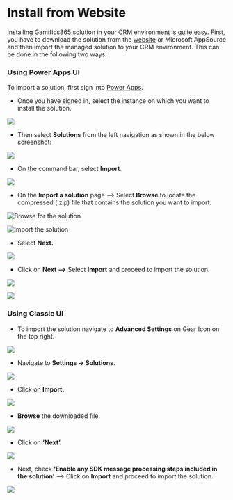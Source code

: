 # Install from Website

Installing Gamifics365 solution in your CRM environment is quite easy. First, you have to download the solution from the [website](https://www.inogic.com/product/productivity-apps/gamification-motivation-engagement-performance-management-dynamics-365-crm) or Microsoft AppSource and then import the managed solution to your CRM environment. This can be done in the following two ways:

### Using Power Apps UI

To import a solution, first sign into [Power Apps](https://make.powerapps.com/?utm\_source=padocs\&utm\_medium=linkinadoc\&utm\_campaign=referralsfromdoc).

* Once you have signed in, select the instance on which you want to install the solution.

![](../../.gitbook/assets/Powerapps\_1.png)

* Then select **Solutions** from the left navigation as shown in the below screenshot:

![](../../.gitbook/assets/Powerapps\_2.png)

* On the command bar, select **Import**.

![](../../.gitbook/assets/Powerapps\_3.png)

* On the **Import a solution** page --> Select **Browse** to locate the compressed (.zip) file that contains the solution you want to import.

![Browse for the solution](../../.gitbook/assets/Powerapps\_4.png)

![Import the solution](<../../.gitbook/assets/Powerapps\_5 (2).png>)

* Select **Next.**

![](<../../.gitbook/assets/Powerapps\_6 (1).png>)

* Click on **Next -->** Select **Import** and proceed to import the solution.

![](<../../.gitbook/assets/Powerapps\_7 (1).png>)

![](../../.gitbook/assets/Powerapps\_8.png)

### Using Classic UI

* To import the solution navigate to **Advanced Settings** on Gear Icon on the top right.

![](../../.gitbook/assets/Install\_0.1.png)

* Navigate to **Settings -> Solutions.**

![](../../.gitbook/assets/Install\_0.2.png)

* Click on **Import.**

![](../../.gitbook/assets/Install\_0.3.png)

* **Browse** the downloaded file.

![](<../../.gitbook/assets/Install\_1 (6).png>)

* Click on **‘Next’.**

![](../../.gitbook/assets/Install\_2.png)

* Next, check **‘Enable any SDK message processing steps included in the solution’** --> Click on **Import** and proceed to import the solution.

![](<../../.gitbook/assets/Install\_3 (3).png>)
